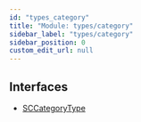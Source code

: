 ```yaml
---
id: "types_category"
title: "Module: types/category"
sidebar_label: "types/category"
sidebar_position: 0
custom_edit_url: null
---
```


## Interfaces

- [SCCategoryType](../interfaces/types_category.SCCategoryType.md)

